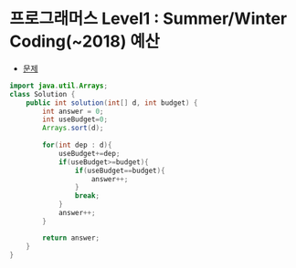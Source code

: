 # 프로그래머스 Level1 : Summer/Winter Coding(~2018) 예산

- [문제](https://programmers.co.kr/learn/courses/30/lessons/12982)

```java
import java.util.Arrays;
class Solution {
    public int solution(int[] d, int budget) {
        int answer = 0;
        int useBudget=0;
        Arrays.sort(d);
   
        for(int dep : d){
            useBudget+=dep;
            if(useBudget>=budget){
                if(useBudget==budget){
                    answer++;        
                }
                break;
            }
            answer++;
        }

        return answer;
    }
}
```